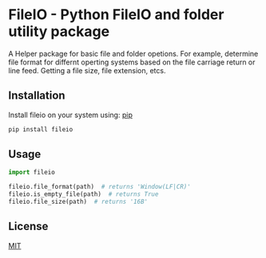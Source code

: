 # FileIO - Python FileIO and folder utility package
A Helper package for basic file and folder opetions. For example, determine file format for differnt operting systems based on the file carriage return or line feed. Getting a file size, file extension, etcs.

## Installation

Install fileio on your system using: [pip](https://pip.pypa.io/en/stable/)

```bash
pip install fileio
```
## Usage

```python
import fileio

fileio.file_format(path)  # returns 'Window(LF|CR)'
fileio.is_empty_file(path)  # returns True
fileio.file_size(path)  # returns '16B'
```


## License
[MIT](https://choosealicense.com/licenses/mit/)
